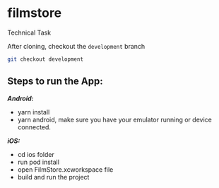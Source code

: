 # filmstore
Technical Task

After cloning, checkout the `development` branch

```bash
git checkout development
```

## Steps to run the App:

_**Android:**_ 

- yarn install
- yarn android, make sure you have your emulator running or device connected.

_**iOS:**_

- cd ios folder
- run pod install
- open FilmStore.xcworkspace file
- build and run the project
